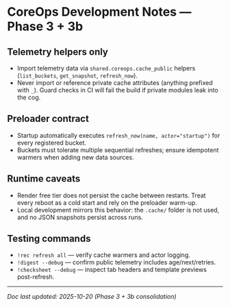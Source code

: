 # CoreOps Development Notes — Phase 3 + 3b

## Telemetry helpers only
- Import telemetry data via `shared.coreops.cache_public` helpers (`list_buckets`,
  `get_snapshot`, `refresh_now`).
- Never import or reference private cache attributes (anything prefixed with `_`). Guard
  checks in CI will fail the build if private modules leak into the cog.

## Preloader contract
- Startup automatically executes `refresh_now(name, actor="startup")` for every registered
  bucket.
- Buckets must tolerate multiple sequential refreshes; ensure idempotent warmers when
  adding new data sources.

## Runtime caveats
- Render free tier does not persist the cache between restarts. Treat every reboot as a
  cold start and rely on the preloader warm-up.
- Local development mirrors this behavior: the `.cache/` folder is not used, and no JSON
  snapshots persist across runs.

## Testing commands
- `!rec refresh all` — verify cache warmers and actor logging.
- `!digest --debug` — confirm public telemetry includes age/next/retries.
- `!checksheet --debug` — inspect tab headers and template previews post-refresh.

---

_Doc last updated: 2025-10-20 (Phase 3 + 3b consolidation)_

